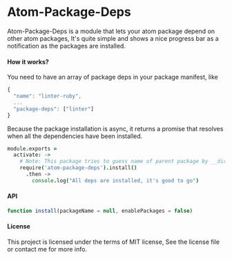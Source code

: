 Atom-Package-Deps
===========
Atom-Package-Deps is a module that lets your atom package depend on other atom packages, It's quite simple and shows a nice progress bar as a notification as the packages are installed.

#### How it works?

You need to have an array of package deps in your package manifest, like

```js
{
  "name": "linter-ruby",
  ...
  "package-deps": ["linter"]
}
```

Because the package installation is async, it returns a promise that resolves when all the dependencies have been installed.

```coffee
module.exports =
  activate: ->
    # Note: This package tries to guess name of parent package by __dirname
    require('atom-package-deps').install()
      .then ->
        console.log("All deps are installed, it's good to go")
```

#### API

```js
function install(packageName = null, enablePackages = false)
```

#### License
This project is licensed under the terms of MIT license, See the license file or contact me for more info.
